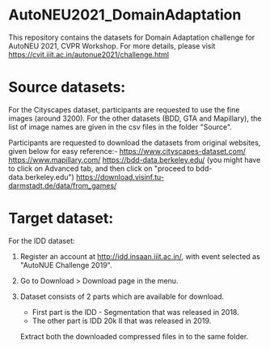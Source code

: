 # AutoNEU2021_DomainAdaptation

This repository contains the datasets for Domain Adaptation challenge for AutoNEU 2021, CVPR Workshop. For more details, please visit https://cvit.iiit.ac.in/autonue2021/challenge.html

# Source datasets:
For the Cityscapes dataset, participants are requested to use the fine images (around 3200).
For the other datasets (BDD, GTA and Mapillary), the list of image names are given in the csv files in the folder "Source".

Participants are requested to download the datasets from original websites, given below for easy reference:-
https://www.cityscapes-dataset.com/
https://www.mapillary.com/
https://bdd-data.berkeley.edu/ (you might have to click on Advanced tab, and then click on "proceed to bdd-data.berkeley.edu")
https://download.visinf.tu-darmstadt.de/data/from_games/

# Target dataset:
For the IDD dataset:
1. Register an account at http://idd.insaan.iiit.ac.in/, with event selected as "AutoNUE Challenge 2019".
2. Go to Download > Download page in the menu.
3. Dataset consists of 2 parts which are available for download.
   - First part is the IDD - Segmentation that was released in 2018.
   - The other part is IDD 20k II that was released in 2019.
   
   Extract both the downloaded compressed files in to the same folder.
